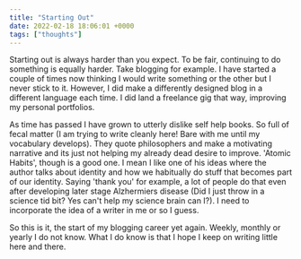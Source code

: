 ```yaml
---
title: "Starting Out"
date: 2022-02-18 18:06:01 +0000
tags: ["thoughts"]
---
```

Starting out is always harder than you expect. To be fair, continuing to do something is equally harder. Take blogging for example. I have started a couple of times now thinking I would write something or the other but I never stick to it. However, I did make a differently designed blog in a different language each time. I did land a freelance gig that way, improving my personal portfolios.

As time has passed I have grown to utterly dislike self help books. So full of fecal matter (I am trying to write cleanly here! Bare with me until my vocabulary develops). They quote philosophers and make a motivating narrative and its just not helping my already dead desire to improve. 'Atomic Habits', though is a good one. I mean I like one of his ideas where the author talks about identity and how we habitually do stuff that becomes part of our identity. Saying 'thank you' for example, a lot of people do that even after developing later stage Alzhermiers disease (Did I just throw in a science tid bit? Yes can't help my science brain can I?). I need to incorporate the idea of a writer in me or so I guess.

So this is it, the start of my blogging career yet again. Weekly, monthly or yearly I do not know. What I do know is that I hope I keep on writing little here and there.